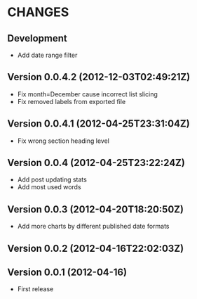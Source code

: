 CHANGES
=======

## Development

 * Add date range filter

## Version 0.0.4.2 (2012-12-03T02:49:21Z)

 * Fix month=December cause incorrect list slicing
 * Fix removed labels from exported file

## Version 0.0.4.1 (2012-04-25T23:31:04Z)

 * Fix wrong section heading level

## Version 0.0.4 (2012-04-25T23:22:24Z)

 * Add post updating stats
 * Add most used words

## Version 0.0.3 (2012-04-20T18:20:50Z)

 * Add more charts by different published date formats

## Version 0.0.2 (2012-04-16T22:02:03Z)

## Version 0.0.1 (2012-04-16)

 * First release
